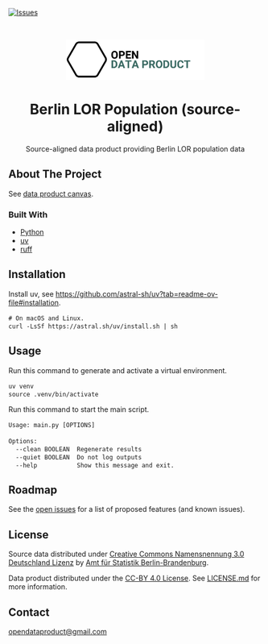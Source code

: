 [![Issues](https://img.shields.io/github/issues/open-data-product/open-data-product-berlin-lor-population-source-aligned)](https://github.com/open-lifeworlds/open-lifeworlds-data-product-berlin-lor-population-source-aligned/issues)

<br />
<p align="center">
  <a href="https://github.com/open-data-product/open-data-product-berlin-lor-population-source-aligned">
    <img src="logo-with-text.png" alt="Logo" height="80">
  </a>

  <h1 align="center">Berlin LOR Population (source-aligned)</h1>

  <p align="center">
    Source-aligned data product providing Berlin LOR population data</a> 
  </p>
</p>

## About The Project

See [data product canvas](docs/data-product-canvas.md).

### Built With

* [Python](https://www.python.org/)
* [uv](https://docs.astral.sh/uv/)
* [ruff](https://docs.astral.sh/ruff/)

## Installation

Install uv, see https://github.com/astral-sh/uv?tab=readme-ov-file#installation.

```shell
# On macOS and Linux.
curl -LsSf https://astral.sh/uv/install.sh | sh
```

## Usage

Run this command to generate and activate a virtual environment.

```shell
uv venv
source .venv/bin/activate
```

Run this command to start the main script.

```shell
Usage: main.py [OPTIONS]

Options:
  --clean BOOLEAN  Regenerate results
  --quiet BOOLEAN  Do not log outputs
  --help           Show this message and exit.
```

## Roadmap

See the [open issues](https://github.com/open-data-product/open-data-product-berlin-lor-population-source-aligned/issues) for a list of proposed features (and
 known issues).

## License

Source data distributed under [Creative Commons Namensnennung 3.0 Deutschland Lizenz](https://creativecommons.org/licenses/by/3.0/de/) by [Amt für Statistik Berlin-Brandenburg](https://www.statistik-berlin-brandenburg.de/).

Data product distributed under the [CC-BY 4.0 License](https://creativecommons.org/licenses/by/4.0/). See [LICENSE.md](./LICENSE.md) for more information.

## Contact

opendataproduct@gmail.com
